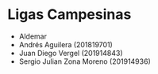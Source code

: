 # Ligas Campesinas 
- Aldemar
- Andrés Aguilera (201819701)
- Juan Diego Vergel (201914843)
- Sergio Julian Zona Moreno (201914936)
